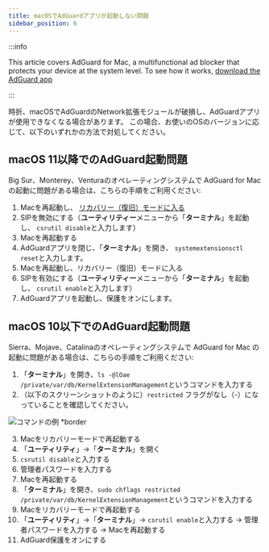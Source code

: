 ```yaml
---
title: macOSでAdGuardアプリが起動しない問題
sidebar_position: 6
---
```


:::info

This article covers AdGuard for Mac, a multifunctional ad blocker that protects your device at the system level. To see how it works, [download the AdGuard app](https://adguard.com/download.html?auto=true)

:::

時折、macOSでAdGuardのNetwork拡張モジュールが破損し、AdGuardアプリが使用できなくなる場合があります。 この場合、お使いのOSのバージョンに応じて、以下のいずれかの方法で対処してください。

## macOS 11以降でのAdGuard起動問題

Big Sur、Monterey、Venturaのオペレーティングシステムで AdGuard for Mac の起動に問題がある場合は、こちらの手順をご利用ください:

1. Macを再起動し、 [リカバリー（復旧）モードに入る](https://support.apple.com/ja-jp/HT204904)
2. SIPを無効にする（**ユーティリティー**メニューから「**ターミナル**」を起動し、 `csrutil disable`と入力します）
3. Macを再起動する
4. AdGuardアプリを閉じ、「**ターミナル**」を開き、 `systemextensionsctl reset`と入力します。
5. Macを再起動し、リカバリー（復旧）モードに入る
6. SIPを有効にする（**ユーティリティー**メニューから「**ターミナル**」を起動し、 `csrutil enable`と入力します）
7. AdGuardアプリを起動し、保護をオンにします。

## macOS 10以下でのAdGuard起動問題

Sierra、Mojave、Catalinaのオペレーティングシステムで AdGuard for Mac の起動に問題がある場合は、こちらの手順をご利用ください:

1. 「**ターミナル**」を開き、`ls -@lOae /private/var/db/KernelExtensionManagement`というコマンドを入力する
2. （以下のスクリーンショットのように）`restricted` フラグがなし（-）になっていることを確認してください。

![コマンドの例 *border](https://cdn.adtidy.org/content/kb/ad_blocker/mac/restricted-flag.jpg)

3. Macをリカバリーモードで再起動する
4. 「**ユーティリティ**」→「**ターミナル**」を開く
5. `csrutil disable`と入力する
6. 管理者パスワードを入力する
7. Macを再起動する
8. 「**ターミナル**」を開き、`sudo chflags restricted /private/var/db/KernelExtensionManagement`というコマンドを入力する
9. Macをリカバリーモードで再起動する
10. 「**ユーティリティ**」→「**ターミナル**」→ `csrutil enable`と入力する → 管理者パスワードを入力する → Macを再起動する
11. AdGuard保護をオンにする
